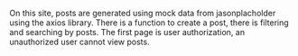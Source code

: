 On this site, posts are generated using mock data from jasonplacholder using the axios library.
There is a function to create a post, there is filtering and searching by posts.
The first page is user authorization, an unauthorized user cannot view posts.
